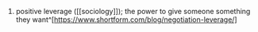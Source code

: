 1. positive leverage ([[sociology]]); the power to give someone something they want^[https://www.shortform.com/blog/negotiation-leverage/]